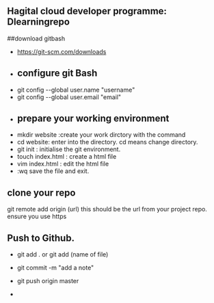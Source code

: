 ##  Hagital cloud developer programme:     Dlearningrepo 
##download gitbash     
- https://git-scm.com/downloads
- ##    configure     git Bash
- git config --global user.name "username"
- git config --global user.email "email"
- ##    prepare your working environment
- mkdir website :create your work dirctory with the command
- cd website: enter into the directory. cd means change directory.
- git init : initialise the git environment.
- touch index.html : create a html file
- vim index.html : edit the html file
- :wq save the file and exit.
## clone your repo    
git remote add origin (url) this should be the url from your project repo. ensure you use https    
## Push to Github.    
- git add . or git add (name of file)
- git commit -m "add a note"
- git push origin master


- 
